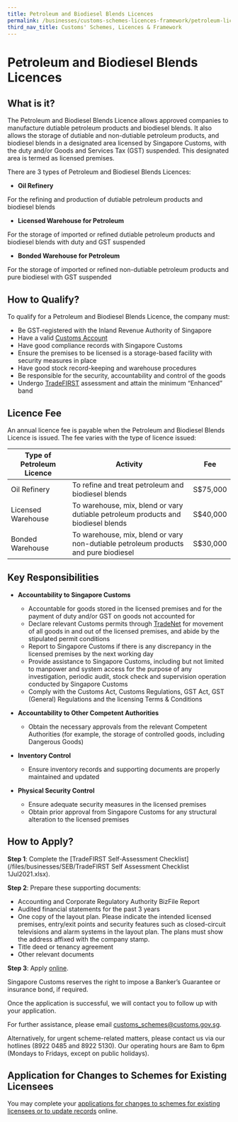 ```yaml
---
title: Petroleum and Biodiesel Blends Licences
permalink: /businesses/customs-schemes-licences-framework/petroleum-licences
third_nav_title: Customs' Schemes, Licences & Framework
---
```


# Petroleum and Biodiesel Blends Licences

## What is it?

The Petroleum and Biodiesel Blends Licence allows approved companies to manufacture dutiable petroleum products and biodiesel blends. It also allows the storage of dutiable and non-dutiable petroleum products, and biodiesel blends in a designated area licensed by Singapore Customs, with the duty and/or Goods and Services Tax (GST) suspended. This designated area is termed as licensed premises.

There are 3 types of Petroleum and Biodiesel Blends Licences:

-   **Oil Refinery**

For the refining and production of dutiable petroleum products and biodiesel blends

-   **Licensed Warehouse for Petroleum**

For the storage of imported or refined dutiable petroleum products and biodiesel blends with duty and GST suspended

-   **Bonded Warehouse for Petroleum**

For the storage of imported or refined non-dutiable petroleum products and pure biodiesel with GST suspended

## How to Qualify?

To qualify for a Petroleum and Biodiesel Blends Licence, the company must:

-   Be GST-registered with the Inland Revenue Authority of Singapore
-   Have a valid  [Customs Account](/businesses/new-traders-and-registration-services/registration-services/activate-customs-account)
-   Have good compliance records with Singapore Customs
-   Ensure the premises to be licensed is a storage-based facility with security measures in place
-   Have good stock record-keeping and warehouse procedures
-   Be responsible for the security, accountability and control of the goods
-   Undergo  [TradeFIRST](/businesses/customs-schemes-licences-framework/trade-first) assessment and attain the minimum “Enhanced” band

## Licence Fee

An annual licence fee is payable when the Petroleum and Biodiesel Blends Licence is issued. The fee varies with the type of licence issued:

| Type of Petroleum Licence | Activity | Fee |
|---------------------------|----------|-----|
| Oil Refinery | To refine and treat petroleum and biodiesel blends | S$75,000 |
| Licensed Warehouse | To warehouse, mix, blend or vary dutiable petroleum products and biodiesel blends | S$40,000 |
| Bonded Warehouse | To warehouse, mix, blend or vary non-dutiable petroleum products and pure biodiesel | S$30,000 |


## Key Responsibilities

-   **Accountability to Singapore Customs**
    
    -   Accountable for goods stored in the licensed premises and for the payment of duty and/or GST on goods not accounted for
    -   Declare relevant Customs permits through  [TradeNet](/businesses/national-single-window/overview) for movement of all goods in and out of the licensed premises, and abide by the stipulated permit conditions
    -   Report to Singapore Customs if there is any discrepancy in the licensed premises by the next working day
    -   Provide assistance to Singapore Customs, including but not limited to manpower and system access for the purpose of any investigation, periodic audit, stock check and supervision operation conducted by Singapore Customs
    -   Comply with the Customs Act, Customs Regulations, GST Act, GST (General) Regulations and the licensing Terms & Conditions

-   **Accountability to Other Competent Authorities**
    -   Obtain the necessary approvals from the relevant Competent Authorities (for example, the storage of controlled goods, including Dangerous Goods)

-   **Inventory Control**
    -   Ensure inventory records and supporting documents are properly maintained and updated

-   **Physical Security Control**
    -   Ensure adequate security measures in the licensed premises
    -   Obtain prior approval from Singapore Customs for any structural alteration to the licensed premises

## How to Apply?

**Step 1**: Complete the  [TradeFIRST Self-Assessment Checklist](/files/businesses/SEB/TradeFIRST Self Assessment Checklist 1Jul2021.xlsx).

**Step 2**: Prepare these supporting documents:

-   Accounting and Corporate Regulatory Authority BizFile Report
-   Audited financial statements for the past 3 years
-   One copy of the layout plan. Please indicate the intended licensed premises, entry/exit points and security features such as closed-circuit televisions and alarm systems in the layout plan. The plans must show the address affixed with the company stamp.
-   Title deed or tenancy agreement
-   Other relevant documents

**Step 3**: Apply  [online](http://eservices.customs.gov.sg/scripts/customs/whselic/WHS1_Form.asp).

Singapore Customs reserves the right to impose a Banker’s Guarantee or insurance bond, if required.

Once the application is successful, we will contact you to follow up with your application. 

For further assistance, please email  [customs_schemes@customs.gov.sg](mailto:customs_schemes@customs.gov.sg).

Alternatively, for urgent scheme-related matters, please contact us via our hotlines (8922 0485 and 8922 5130). Our operating hours are 8am to 6pm (Mondays to Fridays, except on public holidays).

## Application for Changes to Schemes for Existing Licensees

You may complete your [applications for changes to schemes for existing licensees or to update records](https://form.gov.sg/#!/605462a0f26f5c0012448021) online.
